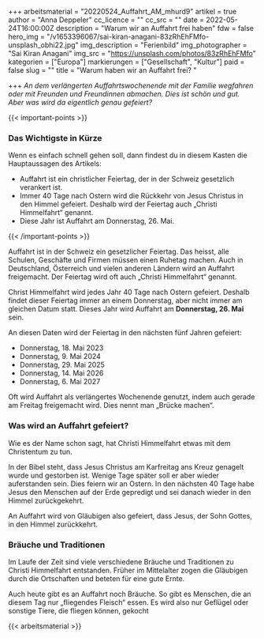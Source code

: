 +++
arbeitsmaterial = "20220524_Auffahrt_AM_mhurd9"
artikel = true
author = "Anna Deppeler"
cc_licence = ""
cc_src = ""
date = 2022-05-24T16:00:00Z
description = "Warum wir an Auffahrt frei haben"
fdw = false
hero_img = "/v1653396067/sai-kiran-anagani-83zRhEhFMfo-unsplash_obhi22.jpg"
img_description = "Ferienbild"
img_photographer = "Sai Kiran Anagani"
img_src = "https://unsplash.com/photos/83zRhEhFMfo"
kategorien = ["Europa"]
markierungen = ["Gesellschaft", "Kultur"]
paid = false
slug = ""
title = "Warum haben wir an Auffahrt frei? "

+++
_An dem verlängerten Auffahrtswochenende mit der Familie wegfahren oder mit Freunden und Freundinnen abmachen. Dies ist schön und gut. Aber was wird da eigentlich genau gefeiert?_

{{< important-points >}} <h3>Das Wichtigste in Kürze</h3>

<p>Wenn es einfach schnell gehen soll, dann findest du in diesem Kasten die Hauptaussagen des Artikels:</p>

<ul>

<li>Auffahrt ist ein christlicher Feiertag, der in der Schweiz gesetzlich verankert ist.</li>

<li>Immer 40 Tage nach Ostern wird die Rückkehr von Jesus Christus in den Himmel gefeiert. Deshalb wird der Feiertag auch „Christi Himmelfahrt“ genannt.</li>

<li>Diese Jahr ist Auffahrt am Donnerstag, 26. Mai.</li>

</ul> {{< /important-points >}}

Auffahrt ist in der Schweiz ein gesetzlicher Feiertag. Das heisst, alle Schulen, Geschäfte und Firmen müssen einen Ruhetag machen. Auch in Deutschland, Österreich und vielen anderen Ländern wird an Auffahrt freigemacht. Der Feiertag wird oft auch „Christi Himmelfahrt“ genannt.

Christ Himmelfahrt wird jedes Jahr 40 Tage nach Ostern gefeiert. Deshalb findet dieser Feiertag immer an einem Donnerstag, aber nicht immer am gleichen Datum statt. Dieses Jahr wird Auffahrt am **Donnerstag, 26. Mai** sein.

An diesen Daten wird der Feiertag in den nächsten fünf Jahren gefeiert:

* Donnerstag, 18. Mai 2023
* Donnerstag, 9. Mai 2024
* Donnerstag, 29. Mai 2025
* Donnerstag, 14. Mai 2026
* Donnerstag, 6. Mai 2027

Oft wird Auffahrt als verlängertes Wochenende genutzt, indem auch gerade am Freitag freigemacht wird. Dies nennt man „Brücke machen“.

### Was wird an Auffahrt gefeiert?

Wie es der Name schon sagt, hat Christi Himmelfahrt etwas mit dem Christentum zu tun.

In der Bibel steht, dass Jesus Christus am Karfreitag ans Kreuz genagelt wurde und gestorben ist. Wenige Tage später soll er aber wieder auferstanden sein. Dies feiern wir an Ostern. In den nächsten 40 Tage habe Jesus den Menschen auf der Erde gepredigt und sei danach wieder in den Himmel zurückgekehrt.

An Auffahrt wird von Gläubigen also gefeiert, dass Jesus, der Sohn Gottes, in den Himmel zurückkehrt.

### Bräuche und Traditionen

Im Laufe der Zeit sind viele verschiedene Bräuche und Traditionen zu Christi Himmelfahrt entstanden. Früher im Mittelalter zogen die Gläubigen durch die Ortschaften und beteten für eine gute Ernte.

Auch heute gibt es an Auffahrt noch Bräuche. So gibt es Menschen, die an diesem Tag nur „fliegendes Fleisch“ essen. Es wird also nur Geflügel oder sonstige Tiere, die fliegen können, gekocht

{{< arbeitsmaterial >}}
